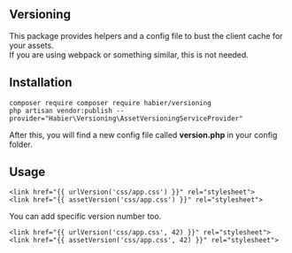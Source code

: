 ## Versioning
This package provides helpers and a config file to bust the client cache for your assets.  
If you are using webpack or something similar, this is not needed.  

## Installation
```shell
composer require composer require habier/versioning
php artisan vendor:publish --provider="Habier\Versioning\AssetVersioningServiceProvider"
```

After this, you will find a new config file called **version.php** in your config folder.

## Usage
```blade
<link href="{{ urlVersion('css/app.css') }}" rel="stylesheet">
<link href="{{ assetVersion('css/app.css') }}" rel="stylesheet">
```

You can add specific version number too.
```blade
<link href="{{ urlVersion('css/app.css', 42) }}" rel="stylesheet">
<link href="{{ assetVersion('css/app.css', 42) }}" rel="stylesheet">
```
